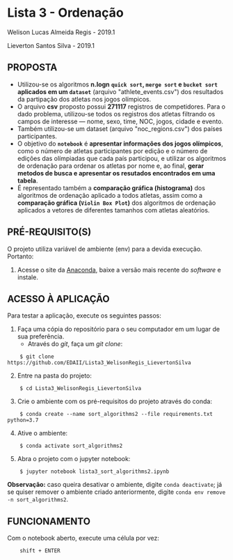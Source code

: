 Lista 3 - Ordenação
=========================
Welison Lucas Almeida Regis - 2019.1

Lieverton Santos Silva - 2019.1

## PROPOSTA

- Utilizou-se os algoritmos **n.logn** **`quick sort`, `merge sort` e `bucket sort` aplicados em um `dataset`** (arquivo "athlete_events.csv") dos resultados da partipação dos atletas nos jogos olímpicos.
- O arquivo **csv** proposto possui **271117** registros de competidores. Para o dado problema, utilizou-se todos os registros dos atletas filtrando os campos de interesse — nome, sexo, time, NOC, jogos, cidade e evento.
- Também utilizou-se um dataset (arquivo "noc_regions.csv") dos países participantes.
- O objetivo do **`notebook`** é **apresentar informações dos jogos olímpicos**, como o número de atletas participantes por edição e o número de edições das olímpiadas que cada país participou, e utilizar os algoritmos de ordenação para ordenar os atletas por nome e, ao final, **gerar metodos de busca e apresentar os resutados encontrados em uma tabela**.
- É representado também a **comparação gráfica (histograma)** dos algoritmos de ordenação aplicado a todos atletas, assim como a **comparação gráfica (`Violin Box Plot`)** dos algoritmos de ordenação aplicados a vetores de diferentes tamanhos com atletas aleatórios.


## PRÉ-REQUISITO(S)
O projeto utiliza variável de ambiente (env) para a devida execução. Portanto:

1. Acesse o site da [Anaconda](https://www.anaconda.com/distribution/), baixe a versão mais recente do _software_ e instale.


## ACESSO À APLICAÇÃO
Para testar a aplicação, execute os seguintes passos:
1. Faça uma cópia do repositório para o seu computador em um lugar de sua preferência.
	* Através do _git_, faça um _git clone_:

```
    $ git clone https://github.com/EDAII/Lista3_WelisonRegis_LievertonSilva
```

2. Entre na pasta do projeto:
```
    $ cd Lista3_WelisonRegis_LievertonSilva
```

3. Crie o ambiente com os pré-requisitos do projeto através do conda:
```
    $ conda create --name sort_algorithms2 --file requirements.txt python=3.7
```

4. Ative o ambiente:
```
    $ conda activate sort_algorithms2
```

5. Abra o projeto com o jupyter notebook:
```
    $ jupyter notebook lista3_sort_algorithms2.ipynb
```

**Observação:** caso queira desativar o ambiente, digite `conda deactivate`; já se quiser remover o ambiente criado anteriormente, digite `conda env remove -n sort_algorithms2`.

## FUNCIONAMENTO
Com o notebook aberto, execute uma célula por vez:

```
    shift + ENTER
``` 
